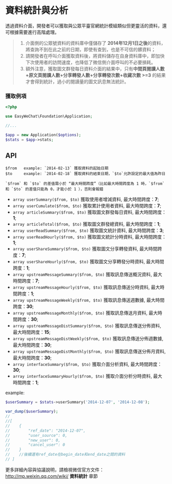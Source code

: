 # 資料統計與分析


透過資料介面，開發者可以獲取與公眾平臺官網統計模組類似但更靈活的資料，還可根據需要進行高階處理。

> 1. 介面側的公眾號資料的資料庫中僅儲存了 **2014年12月1日之後**的資料，將查詢不到在此之前的日期，即使有查到，也是不可信的髒資料；
> 2. 請開發者在呼叫介面獲取資料後，將資料儲存在自身資料庫中，即加快下次使用者的訪問速度，也降低了微信側介面呼叫的不必要損耗。
> 3. 額外注意，獲取圖文群發每日資料介面的結果中，只有**中間頁閱讀人數+原文頁閱讀人數+分享轉發人數+分享轉發次數+收藏次數 >=3** 的結果才會得到統計，過小的閱讀量的圖文訊息無法統計。

### 獲取例項

```php
<?php

use EasyWeChat\Foundation\Application;

//...

$app = new Application($options);
$stats = $app->stats;
```

## API

    $from   example: `2014-02-13` 獲取資料的起始日期
    $to     example: `2014-02-18` 獲取資料的結束日期，`$to`允許設定的最大值為昨日

    `$from` 和 `$to` 的差值需小於 “最大時間跨度”（比如最大時間跨度為 1 時，`$from` 和 `$to` 的差值只能為 0，才能小於 1 ），否則會報錯

+ `array userSummary($from, $to)` 獲取使用者增減資料, 最大時間跨度：**7**;
+ `array userCumulate($from, $to)` 獲取累計使用者資料, 最大時間跨度：**7**;
+ `array articleSummary($from, $to)` 獲取圖文群發每日資料, 最大時間跨度：**1**;
+ `array articleTotal($from, $to)` 獲取圖文群發總資料, 最大時間跨度：**1**;
+ `array userReadSummary($from, $to)` 獲取圖文統計資料, 最大時間跨度：**3**;
+ `array userReadHourly($from, $to)` 獲取圖文統計分時資料, 最大時間跨度：**1**;
+ `array userShareSummary($from, $to)` 獲取圖文分享轉發資料, 最大時間跨度：**7**;
+ `array userShareHourly($from, $to)` 獲取圖文分享轉發分時資料, 最大時間跨度：**1**;
+ `array upstreamMessageSummary($from, $to)` 獲取訊息傳送概況資料, 最大時間跨度：**7**;
+ `array upstreamMessageHourly($from, $to)` 獲取訊息傳送分時資料, 最大時間跨度：**1**;
+ `array upstreamMessageWeekly($from, $to)` 獲取訊息傳送週數據, 最大時間跨度：**30**;
+ `array upstreamMessageMonthly($from, $to)` 獲取訊息傳送月資料, 最大時間跨度：**30**;
+ `array upstreamMessageDistSummary($from, $to)` 獲取訊息傳送分佈資料, 最大時間跨度：**15**;
+ `array upstreamMessageDistWeekly($from, $to)` 獲取訊息傳送分佈週數據, 最大時間跨度：**30**;
+ `array upstreamMessageDistMonthly($from, $to)` 獲取訊息傳送分佈月資料, 最大時間跨度：**30**;
+ `array interfaceSummary($from, $to)` 獲取介面分析資料, 最大時間跨度：**30**;
+ `array interfaceSummaryHourly($from, $to)` 獲取介面分析分時資料, 最大時間跨度：**1**;

example:

```php
$userSummary = $stats->userSummary('2014-12-07', '2014-12-08');

var_dump($userSummary);
//
//[
//    {
//        "ref_date": "2014-12-07",
//        "user_source": 0,
//        "new_user": 0,
//        "cancel_user": 0
//    }
//    //後續還有ref_date在begin_date和end_date之間的資料
// ]

```

更多詳細內容與協議說明，請檢視微信官方文件：http://mp.weixin.qq.com/wiki/ **資料統計** 章節
